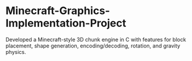 # Minecraft-Graphics-Implementation-Project
Developed a Minecraft-style 3D chunk engine in C with features for block placement, shape generation, encoding/decoding, rotation, and gravity physics.

